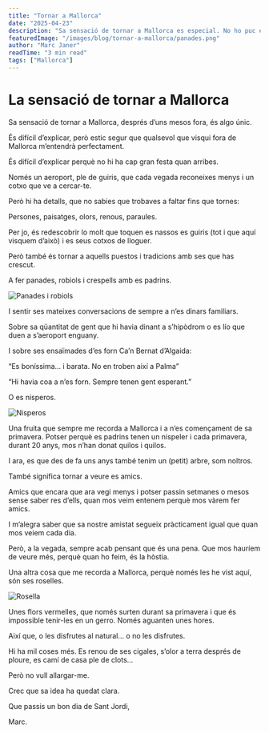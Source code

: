 ```yaml
---
title: "Tornar a Mallorca"
date: "2025-04-23"
description: "Sa sensació de tornar a Mallorca es especial. No ho puc explicar, però puc intentar-ho"
featuredImage: "/images/blog/tornar-a-mallorca/panades.png"
author: "Marc Janer"
readTime: "3 min read"
tags: ["Mallorca"]
---
```


# La sensació de tornar a Mallorca

Sa sensació de tornar a Mallorca, després d’uns mesos fora, és algo únic.

És difícil d’explicar, però estic segur que qualsevol que visqui fora de Mallorca m’entendrà perfectament.

És difícil d’explicar perquè no hi ha cap gran festa quan arribes.

Només un aeroport, ple de guiris, que cada vegada reconeixes menys i un cotxo que ve a cercar-te.

Però hi ha detalls, que no sabies que trobaves a faltar fins que tornes:

Persones, paisatges, olors, renous, paraules.

Per jo, és redescobrir lo molt que toquen es nassos es guiris (tot i que aquí visquem d’això) i es seus cotxos de lloguer.

Però també és tornar a aquells puestos i tradicions amb ses que has crescut.

A fer panades, robiols i crespells amb es padrins.

![Panades i robiols](/images/blog/tornar-a-mallorca/panades.png)

I sentir ses mateixes conversacions de sempre a n’es dinars familiars.

Sobre sa qüantitat de gent que hi havia dinant a s’hipòdrom o es lío que duen a s’aeroport enguany.

I sobre ses ensaïmades d’es forn Ca’n Bernat d’Algaida:

“Es boníssima… i barata. No en troben així a Palma”

“Hi havia coa a n’es forn. Sempre tenen gent esperant.”

O es nisperos.

![Nisperos](/images/blog/tornar-a-mallorca/nisperos.png)

Una fruita que sempre me recorda a Mallorca i a n’es començament de sa primavera. Potser perquè es padrins tenen un nispeler i cada primavera, durant 20 anys, mos n’han donat quilos i quilos.

I ara, es que des de fa uns anys també tenim un (petit) arbre, som noltros.

També significa tornar a veure es amics.

Amics que encara que ara vegi menys i potser passin setmanes o mesos sense saber res d’ells, quan mos veim entenem perquè mos vàrem fer amics.

I m’alegra saber que sa nostre amistat segueix pràcticament igual que quan mos veiem cada dia.

Però, a la vegada, sempre acab pensant que és una pena. Que mos hauríem de veure més, perquè quan ho feim, és la hòstia.

Una altra cosa que me recorda a Mallorca, perquè només les he vist aquí, són ses roselles.

![Rosella](/images/blog/tornar-a-mallorca/rosella.png)

Unes flors vermelles, que només surten durant sa primavera i que és impossible tenir-les en un gerro. Només aguanten unes hores.

Així que, o les disfrutes al natural… o no les disfrutes.

Hi ha mil coses més. Es renou de ses cigales, s’olor a terra després de ploure, es camí de casa ple de clots…

Però no vull allargar-me.

Crec que sa idea ha quedat clara.

Que passis un bon dia de Sant Jordi,

Marc.
